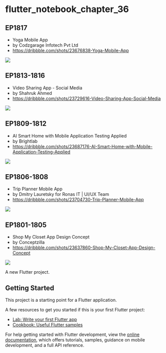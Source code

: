 # flutter_notebook_chapter_36

## EP1817

- Yoga Mobile App
- by Codzgarage Infotech Pvt Ltd
- https://dribbble.com/shots/23676838-Yoga-Mobile-App

<img src="https://cdn.dribbble.com/userupload/13153773/file/original-b3e4f361a4326ce5e6164d1ae3f7d70d.png?resize=1905x1429"/>

## EP1813-1816

- Video Sharing App - Social Media
- by Shahruk Ahmed
- https://dribbble.com/shots/23729616-Video-Sharing-App-Social-Media

<img src="https://cdn.dribbble.com/userupload/13306020/file/original-7d725567e8e552cbd6fec8d5e089cfb5.png?resize=1905x1429"/>

## EP1809-1812

- AI Smart Home with Mobile Application Testing Applied
- by Brightlab
- https://dribbble.com/shots/23687176-AI-Smart-Home-with-Mobile-Application-Testing-Applied

<img src="https://cdn.dribbble.com/userupload/13181528/file/original-b81872db3e4a94432f0cdd6ec8327ab9.png?resize=1200x900&vertical=center"/>

## EP1806-1808

- Trip Planner Mobile App
- by Dmitry Lauretsky for Ronas IT | UI/UX Team
- https://dribbble.com/shots/23704730-Trip-Planner-Mobile-App

<img src="https://cdn.dribbble.com/userupload/13232888/file/original-f1ae5a6c240dccbbda12e3048294197a.png?resize=1905x1429"/>

## EP1801-1805

- Shop My Closet App Design Concept
- by Conceptzilla
- https://dribbble.com/shots/23637860-Shop-My-Closet-App-Design-Concept

<img src="https://cdn.dribbble.com/userupload/13039267/file/original-5e4c232193df20bcd8b289356e21d516.png?resize=1905x1429"/>


A new Flutter project.

## Getting Started

This project is a starting point for a Flutter application.

A few resources to get you started if this is your first Flutter project:

- [Lab: Write your first Flutter app](https://docs.flutter.dev/get-started/codelab)
- [Cookbook: Useful Flutter samples](https://docs.flutter.dev/cookbook)

For help getting started with Flutter development, view the
[online documentation](https://docs.flutter.dev/), which offers tutorials,
samples, guidance on mobile development, and a full API reference.
